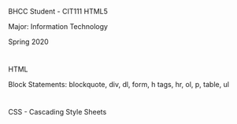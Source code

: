 BHCC Student - CIT111 HTML5

Major: Information Technology

Spring 2020

#
HTML 

Block Statements: blockquote, div, dl, form, h tags, hr, ol, p, table, ul
<!--
    TAGS:
    <title> Titulo
    <b> bold
    <p> parágrafo
    <body>
    heading <h1></h1> <h2></h2> <h3></h3> <h4></h4> <h5></h5> <h6></h6>
    ol -> Ordem list (I always need close a ordem list "/")
    li -> Lists (I dont need close a list)

    If want to change from numbers to roman numbers
     <ol type = "I">
    or
    If want to change from numbers to "a", "b" , "c"...
    <ol type = "a">

    hr -> Horizontal line
    <br /> Line Breaker -> Começar em uma linha abaixo

    <a href="#"></a> -> Página ancora é para criar um link, sendo que o meu titulo será "Here you can link to page 1"
    ex: <a href="Page1.html">Here you can link to page 1</a>


    <h1 style="color:red;font-size:20px;font-family:arial,verdana,san-serif"> -> This is inside of <heading/paragraph..>
    style="..." -> start with <style media="screen">
        color':'...(black,white...) ';' font-size':'(...10,20,30)'px'';'font-family'':'

        HTML Wheel Picker -> you can find all the colors there. ex #003399 (color number)

    <div style="width:200px;height:200px;background-color:orange">hello word!</div>

    div -> são boxes

    <img width="200px" hsrc="https://i.ytimg.com/vi/szby7ZHLnkA/maxresdefault.jpg" alt="Sonic -> New Official Trailler">

    px -> pixel
-->
#
CSS - Cascading Style Sheets

<!-- 
EXAMPLE:
    <html>
    <head>
    <meta>
    <title>CSS</title>
    <style>

      body {
        color: green;
        font-family: verdana, arial, san-serif;
      }

      p {
        color: purple; 
      }

      h1, h2, em, b {
        font-family: times new roman, georgia, serif; 
        font-size: 14px;
      }

      h1.purple {
         color: green;
      }
      
      h1.green {
        color: purple;
      }
<!-- Tem dois tipos para definir classes (ex: H1), outro exemplo seria
        .purpleserif {
            font-family: times new roman, georgia, serif; 
        }    
Dentro do body:
<h1 class="purpleserif">Purple H1</h1>
<--
 
      a {
        font-family: verdana, arial, san-serif;
      }
      
    </style>
    </head>
    <body>
    
    <h1>Regular H!</h1>
    <h1 class="purple">Purple H1</h1>
    <h1 class="green">Green H1</h1>
    
    </body>
    </html>
 <--
